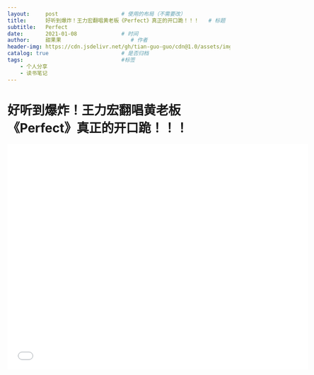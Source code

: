 ```yaml
---
layout:     post                    # 使用的布局（不需要改）
title:      好听到爆炸！王力宏翻唱黄老板《Perfect》真正的开口跪！！！   # 标题 
subtitle:   Perfect
date:       2021-01-08              # 时间
author:     甜果果                      # 作者
header-img: https://cdn.jsdelivr.net/gh/tian-guo-guo/cdn@1.0/assets/img/post-bg-swift2.jpg    #这篇文章标题背景图片
catalog: true                       # 是否归档
tags:                               #标签
    - 个人分享
    - 读书笔记
---
```


# 好听到爆炸！王力宏翻唱黄老板《Perfect》真正的开口跪！！！

<iframe width="680" height="510"  src="//player.bilibili.com/player.html?aid=42393680&bvid=BV1Qb411k7JV&cid=74397140&page=1" scrolling="no" border="0" frameborder="no" framespacing="0" allowfullscreen="true"> </iframe>







